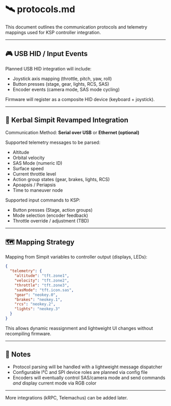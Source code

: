 # 🛰 protocols.md

This document outlines the communication protocols and telemetry mappings used for KSP controller integration.

---

## 🎮 USB HID / Input Events

Planned USB HID integration will include:

- Joystick axis mapping (throttle, pitch, yaw, roll)
- Button presses (stage, gear, lights, RCS, SAS)
- Encoder events (camera mode, SAS mode cycling)

Firmware will register as a composite HID device (keyboard + joystick).

---

## 📡 Kerbal Simpit Revamped Integration

Communication Method: **Serial over USB** or **Ethernet (optional)**

Supported telemetry messages to be parsed:

- Altitude
- Orbital velocity
- SAS Mode (numeric ID)
- Surface speed
- Current throttle level
- Action group states (gear, brakes, lights, RCS)
- Apoapsis / Periapsis
- Time to maneuver node

Supported input commands to KSP:

- Button presses (Stage, action groups)
- Mode selection (encoder feedback)
- Throttle override / adjustment (TBD)

---

## 🗺 Mapping Strategy

Mapping from Simpit variables to controller output (displays, LEDs):

```json
{
  "telemetry": {
    "altitude": "tft.zone1",
    "velocity": "tft.zone2",
    "throttle": "tft.zone3",
    "sasMode": "tft.icon.sas",
    "gear": "neokey.0",
    "brakes": "neokey.1",
    "rcs": "neokey.2",
    "lights": "neokey.3"
  }
}
```

This allows dynamic reassignment and lightweight UI changes without recompiling firmware.

---

## 🧩 Notes

- Protocol parsing will be handled with a lightweight message dispatcher
- Configurable I²C and SPI device roles are planned via config file
- Encoders will eventually control SAS/camera mode and send commands *and* display current mode via RGB color

---

More integrations (kRPC, Telemachus) can be added later.

